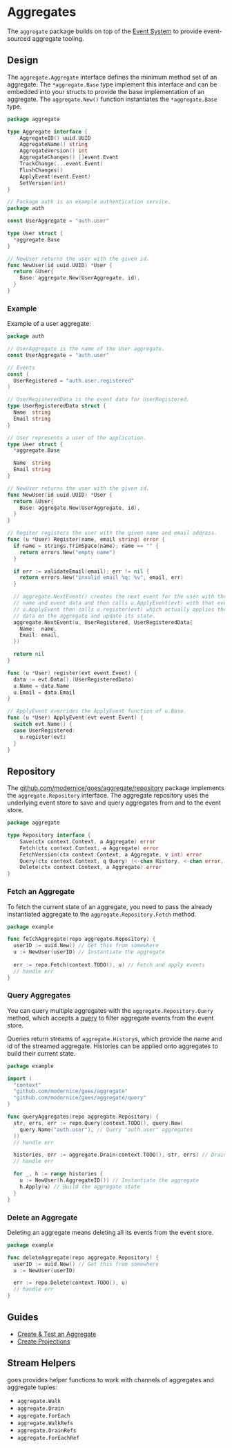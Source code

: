 # Aggregates

The `aggregate` package builds on top of the [Event System](../event) to provide
event-sourced aggregate tooling.

## Design

The `aggregate.Aggregate` interface defines the minimum method set of an
aggregate. The `*aggregate.Base` type implement this interface and can be
embedded into your structs to provide the base implementation of an aggregate.
The `aggregate.New()` function instantiates the `*aggregate.Base` type.

```go
package aggregate

type Aggregate interface {
	AggregateID() uuid.UUID
	AggregateName() string
	AggregateVersion() int
	AggregateChanges() []event.Event
	TrackChange(...event.Event)
	FlushChanges()
	ApplyEvent(event.Event)
	SetVersion(int)
}
```

```go
// Package auth is an example authentication service.
package auth

const UserAggregate = "auth.user"

type User struct {
  *aggregate.Base
}

// NewUser returns the user with the given id.
func NewUser(id uuid.UUID) *User {
  return &User{
    Base: aggregate.New(UserAggregate, id),
  }
}
```

### Example

Example of a user aggregate:

```go
package auth

// UserAggregate is the name of the User aggregate.
const UserAggregate = "auth.user"

// Events
const (
  UserRegistered = "auth.user.registered"
)

// UserRegisteredData is the event data for UserRegistered.
type UserRegisteredData struct {
  Name  string
  Email string
}

// User represents a user of the application.
type User struct {
  *aggregate.Base

  Name  string
  Email string
}

// NewUser returns the user with the given id.
func NewUser(id uuid.UUID) *User {
  return &User{
    Base: aggregate.New(UserAggregate, id),
  }
}

// Regiter registers the user with the given name and email address.
func (u *User) Register(name, email string) error {
  if name = strings.TrimSpace(name); name == "" {
    return errors.New("empty name")
  }

  if err := validateEmail(email); err != nil {
    return errors.New("invalid email %q: %v", email, err)
  }

  // aggregate.NextEvent() creates the next event for the user with the given
  // name and event data and then calls u.ApplyEvent(evt) with that event.
  // u.ApplyEvent then calls u.register(evt) which actually applies the event
  // data on the aggregate and update its state.
  aggregate.NextEvent(u, UserRegistered, UserRegisteredData{
    Name:  name,
    Email: email,
  })

  return nil
}

func (u *User) register(evt event.Event) {
  data := evt.Data().(UserRegisteredData)
  u.Name = data.Name
  u.Email = data.Email
}

// ApplyEvent overrides the ApplyEvent function of u.Base.
func (u *User) ApplyEvent(evt event.Event) {
  switch evt.Name() {
  case UserRegistered:
    u.register(evt)
  }
}
```

## Repository

The [github.com/modernice/goes/aggregate/repository](
../aggregate/repository) package implements the `aggregate.Repository` interface.
The aggregate repository uses the underlying event store to save and
query aggregates from and to the event store.

```go
package aggregate

type Repository interface {
	Save(ctx context.Context, a Aggregate) error
	Fetch(ctx context.Context, a Aggregate) error
	FetchVersion(ctx context.Context, a Aggregate, v int) error
	Query(ctx context.Context, q Query) (<-chan History, <-chan error, error)
	Delete(ctx context.Context, a Aggregate) error
}
```

### Fetch an Aggregate

To fetch the current state of an aggregate, you need to pass the already
instantiated aggregate to the `aggregate.Repository.Fetch` method.

```go
package example

func fetchAggregate(repo aggregate.Repository) {
  userID := uuid.New() // Get this from somewhere
  u := NewUser(userID) // Instantiate the aggregate
  
  err := repo.Fetch(context.TODO(), u) // Fetch and apply events
  // handle err
}
```

### Query Aggregates

You can query multiple aggregates with the `aggregate.Repository.Query` method,
which accepts a [query](../aggregate/query) to filter aggregate events from the
event store.

Queries return streams of `aggregate.History`s, which provide the name and id of
the streamed aggregate. Histories can be applied onto aggregates to build their
current state.

```go
package example

import (
  "context"
  "github.com/modernice/goes/aggregate"
  "github.com/modernice/goes/aggregate/query"
)

func queryAggregates(repo aggregate.Repository) {
  str, errs, err := repo.Query(context.TODO(), query.New(
    query.Name("auth.user"), // Query "auth.user" aggregates
  ))
  // handle err

  histories, err := aggregate.Drain(context.TODO(), str, errs) // Drain the stream
  // handle err

  for _, h := range histories {
    u := NewUser(h.AggregateID()) // Instantiate the aggregate
    h.Apply(u) // Build the aggregate state
  }
}
```

### Delete an Aggregate

Deleting an aggregate means deleting all its events from the event store.

```go
package example

func deleteAggregate(repo aggregate.Repository) {
  userID := uuid.New() // Get this from somewhere
  u := NewUser(userID)

  err := repo.Delete(context.TODO(), u)
  // handle err
}
```

## Guides

- [Create & Test an Aggregate](../examples/aggregate)
- [Create Projections](../examples/projection)

## Stream Helpers

goes provides helper functions to work with channels of aggregates and aggregate tuples:

- `aggregate.Walk`
- `aggregate.Drain`
- `aggregate.ForEach`
- `aggregate.WalkRefs`
- `aggregate.DrainRefs`
- `aggregate.ForEachRef`

